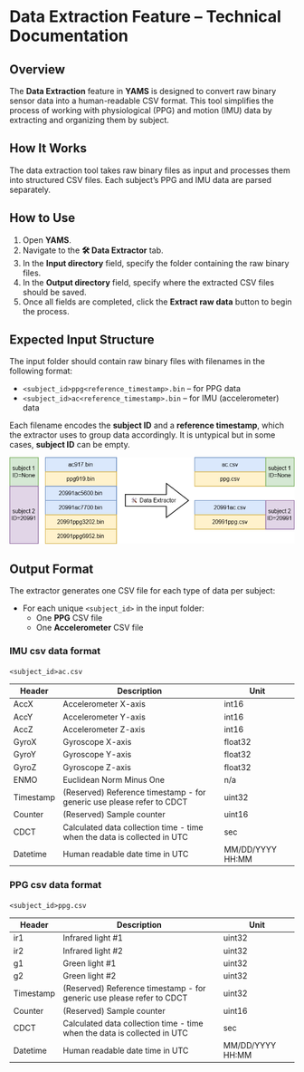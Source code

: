 # Data Extraction Feature – Technical Documentation

## Overview

The **Data Extraction** feature in **YAMS** is designed to convert raw binary sensor data into a human-readable CSV format. This tool simplifies the process of working with physiological (PPG) and motion (IMU) data by extracting and organizing them by subject.

## How It Works

The data extraction tool takes raw binary files as input and processes them into structured CSV files. Each subject’s PPG and IMU data are parsed separately. 


## How to Use

1. Open **YAMS**.
2. Navigate to the **🛠️ Data Extractor** tab.
3. In the **Input directory** field, specify the folder containing the raw binary files.
4. In the **Output directory** field, specify where the extracted CSV files should be saved.
5. Once all fields are completed, click the **Extract raw data** button to begin the process.


## Expected Input Structure

The input folder should contain raw binary files with filenames in the following format:

- `<subject_id>ppg<reference_timestamp>.bin` – for PPG data
- `<subject_id>ac<reference_timestamp>.bin` – for IMU (accelerometer) data

Each filename encodes the **subject ID** and a **reference timestamp**, which the extractor uses to group data accordingly. It is untypical but in some cases, **subject ID** can be empty. 

![File extraction illustration](src/file_extraction_illu.png)


## Output Format

The extractor generates one CSV file for each type of data per subject:

- For each unique `<subject_id>` in the input folder:
  - One **PPG** CSV file
  - One **Accelerometer** CSV file

### IMU csv data format

`<subject_id>ac.csv`

| Header    | Description                                                              | Unit             |
|-----------|--------------------------------------------------------------------------|------------------|
| AccX      | Accelerometer X-axis                                                     | int16            |
| AccY      | Accelerometer Y-axis                                                     | int16            |
| AccZ      | Accelerometer Z-axis                                                     | int16            |
| GyroX     | Gyroscope X-axis                                                         | float32          |
| GyroY     | Gyroscope Y-axis                                                         | float32          |
| GyroZ     | Gyroscope Z-axis                                                         | float32          |
| ENMO      | Euclidean Norm Minus One                                                 | n/a              |
| Timestamp | (Reserved) Reference timestamp - for generic use please refer to CDCT    | uint32           |
| Counter   | (Reserved) Sample counter                                                | uint16           |
| CDCT      | Calculated data collection time - time when the data is collected in UTC | sec              |
| Datetime  | Human readable date time in UTC                                          | MM/DD/YYYY HH:MM |

### PPG csv data format

`<subject_id>ppg.csv`

| Header    | Description                                                              | Unit             |
|-----------|--------------------------------------------------------------------------|------------------|
| ir1       | Infrared light #1                                                        | uint32           |
| ir2       | Infrared light #2                                                        | uint32           |
| g1        | Green light #1                                                           | uint32           |
| g2        | Green light #2                                                           | uint32           |
| Timestamp | (Reserved) Reference timestamp - for generic use please refer to CDCT    | uint32           |
| Counter   | (Reserved) Sample counter                                                | uint16           |
| CDCT      | Calculated data collection time - time when the data is collected in UTC | sec              |
| Datetime  | Human readable date time in UTC                                          | MM/DD/YYYY HH:MM |